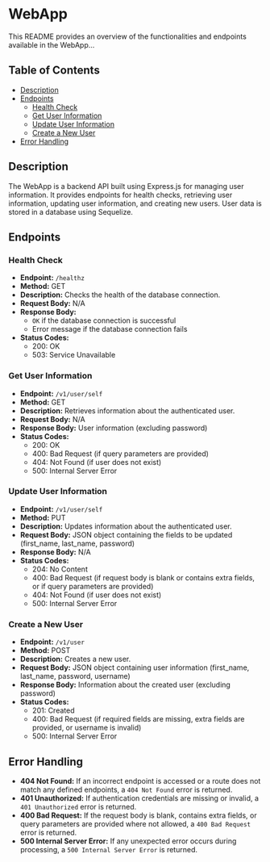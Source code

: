 # WebApp

This README provides an overview of the functionalities and endpoints available in the WebApp...

## Table of Contents

- [Description](#description)
- [Endpoints](#endpoints)
  - [Health Check](#health-check)
  - [Get User Information](#get-user-information)
  - [Update User Information](#update-user-information)
  - [Create a New User](#create-a-new-user)
- [Error Handling](#error-handling)

## Description

The WebApp is a backend API built using Express.js for managing user information. It provides endpoints for health checks, retrieving user information, updating user information, and creating new users. User data is stored in a database using Sequelize.

## Endpoints

### Health Check

- **Endpoint:** `/healthz`
- **Method:** GET
- **Description:** Checks the health of the database connection.
- **Request Body:** N/A
- **Response Body:** 
  - `OK` if the database connection is successful
  - Error message if the database connection fails
- **Status Codes:**
  - 200: OK
  - 503: Service Unavailable

### Get User Information

- **Endpoint:** `/v1/user/self`
- **Method:** GET
- **Description:** Retrieves information about the authenticated user.
- **Request Body:** N/A
- **Response Body:** User information (excluding password)
- **Status Codes:**
  - 200: OK
  - 400: Bad Request (if query parameters are provided)
  - 404: Not Found (if user does not exist)
  - 500: Internal Server Error

### Update User Information

- **Endpoint:** `/v1/user/self`
- **Method:** PUT
- **Description:** Updates information about the authenticated user.
- **Request Body:** JSON object containing the fields to be updated (first_name, last_name, password)
- **Response Body:** N/A
- **Status Codes:**
  - 204: No Content
  - 400: Bad Request (if request body is blank or contains extra fields, or if query parameters are provided)
  - 404: Not Found (if user does not exist)
  - 500: Internal Server Error

### Create a New User

- **Endpoint:** `/v1/user`
- **Method:** POST
- **Description:** Creates a new user.
- **Request Body:** JSON object containing user information (first_name, last_name, password, username)
- **Response Body:** Information about the created user (excluding password)
- **Status Codes:**
  - 201: Created
  - 400: Bad Request (if required fields are missing, extra fields are provided, or username is invalid)
  - 500: Internal Server Error

## Error Handling

- **404 Not Found:** If an incorrect endpoint is accessed or a route does not match any defined endpoints, a `404 Not Found` error is returned.
- **401 Unauthorized:** If authentication credentials are missing or invalid, a `401 Unauthorized` error is returned.
- **400 Bad Request:** If the request body is blank, contains extra fields, or query parameters are provided where not allowed, a `400 Bad Request` error is returned.
- **500 Internal Server Error:** If any unexpected error occurs during processing, a `500 Internal Server Error` is returned.


